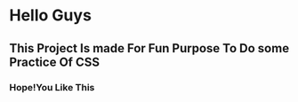 # Hello Guys

## This Project Is made For Fun Purpose To Do some Practice Of CSS

### Hope!You Like This
